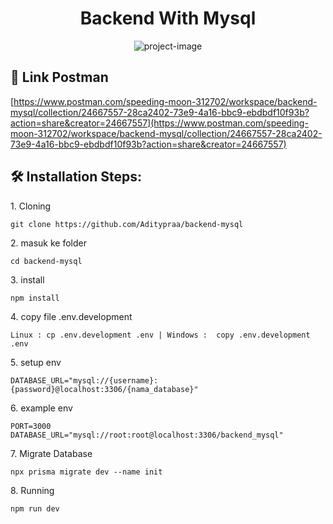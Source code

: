 <h1 align="center" id="title">Backend With Mysql</h1>

<p align="center"><img src="https://socialify.git.ci/Aditypraa/backend-mysql/image?description=1&amp;descriptionEditable=ExpressJs%20%2B%20Prisma%20%2B%20Mysql&amp;forks=1&amp;issues=1&amp;language=1&amp;name=1&amp;owner=1&amp;pulls=1&amp;stargazers=1&amp;theme=Light" alt="project-image"></p>

<h2>🚀 Link Postman</h2>

[https://www.postman.com/speeding-moon-312702/workspace/backend-mysql/collection/24667557-28ca2402-73e9-4a16-bbc9-ebdbdf10f93b?action=share&creator=24667557](https://www.postman.com/speeding-moon-312702/workspace/backend-mysql/collection/24667557-28ca2402-73e9-4a16-bbc9-ebdbdf10f93b?action=share&creator=24667557)

<h2>🛠️ Installation Steps:</h2>

<p>1. Cloning</p>

```
git clone https://github.com/Aditypraa/backend-mysql
```

<p>2. masuk ke folder</p>

```
cd backend-mysql
```

<p>3. install</p>

```
npm install
```

<p>4. copy file .env.development</p>

```
Linux : cp .env.development .env | Windows :  copy .env.development .env
```

<p>5. setup env</p>

```
DATABASE_URL="mysql://{username}:{password}@localhost:3306/{nama_database}"
```

<p>6. example env</p>

```
PORT=3000 DATABASE_URL="mysql://root:root@localhost:3306/backend_mysql"
```

<p>7. Migrate Database</p>

```
npx prisma migrate dev --name init
```

<p>8. Running</p>

```
npm run dev
```

